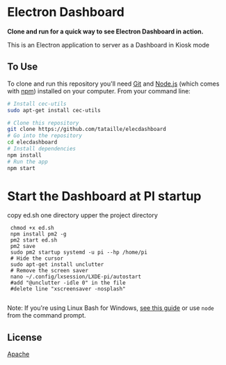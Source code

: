 # Electron Dashboard

**Clone and run for a quick way to see Electron Dashboard in action.**

This is an Electron application to server as a Dashboard in Kiosk mode


## To Use

To clone and run this repository you'll need [Git](https://git-scm.com) and [Node.js](https://nodejs.org/en/download/) (which comes with [npm](http://npmjs.com)) installed on your computer. From your command line:

```bash
# Install cec-utils
sudo apt-get install cec-utils

# Clone this repository
git clone https://github.com/tataille/elecdashboard
# Go into the repository
cd elecdashboard
# Install dependencies
npm install
# Run the app
npm start
```
# Start the Dashboard at PI startup

copy ed.sh one directory upper the project directory

```
 chmod +x ed.sh
 npm install pm2 -g
 pm2 start ed.sh
 pm2 save
 sudo pm2 startup systemd -u pi --hp /home/pi
 # Hide the cursor
 sudo apt-get install unclutter
 # Remove the screen saver
 nano ~/.config/lxsession/LXDE-pi/autostart
 #add "@unclutter -idle 0" in the file 
 #delete line "xscreensaver -nosplash"
 
```

Note: If you're using Linux Bash for Windows, [see this guide](https://www.howtogeek.com/261575/how-to-run-graphical-linux-desktop-applications-from-windows-10s-bash-shell/) or use `node` from the command prompt.

## License

[Apache](LICENSE.md)


